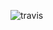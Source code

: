 ![travis](https://travis-ci.org/ckanich-classrooms/final-project-dumb-students-1.svg?branch=master)
